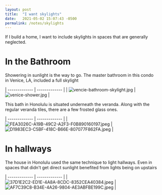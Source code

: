 ```yaml
---
layout: post
title:  "I want skylights"
date:   2021-05-02 15:07:43 -0500
permalink: /notes/skylights
---
```


If I build a home, I want to include skylights in spaces that are generally neglected.

# In the Bathroom

Showering in sunlight is the way to go. The master bathroom in this condo in Venice, LA, included a full skylight

| ------------- | ------------- |
| ![vencie-bathroom-skylight.jpg](/assets/skylights/vencie-bathroom-skylight.jpg)  | ![venice-shower.jpg](/assets/skylights/venice-shower.jpg)  |

This bath in Honolulu is situated underneath the veranda. Along with the regular veranda tiles, there are a few frosted glass ones. 

| ------------- | ------------- |
| ![FEA3026C-A19B-49C2-A2F3-F0B890160197.jpeg](/assets/skylights/FEA3026C-A19B-49C2-A2F3-F0B890160197.jpeg) | ![D1983EC3-C5BF-418C-B66E-807077F862FA.jpeg](/assets/skylights/D1983EC3-C5BF-418C-B66E-807077F862FA.jpeg)  |

# In hallways

The house in Honolulu used the same technique to light hallways. Even in spaces that didn't get direct sunlight benefited from lights being on upstairs

| ------------- | ------------- |
| ![37D1E2C2-ED1E-4A8A-8CDC-8352CEA40384.jpeg](/assets/skylights/37D1E2C2-ED1E-4A8A-8CDC-8352CEA40384.jpeg)  | ![AF7C39C8-B34E-4A26-9804-AE3ABFBE199C.jpeg](/assets/skylights/AF7C39C8-B34E-4A26-9804-AE3ABFBE199C.jpeg)  |
